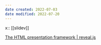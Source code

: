 ```yaml
---
date created: 2022-07-03
date modified: 2022-07-20
---
```


x:: [[slidev]]

[The HTML presentation framework | reveal.js](https://revealjs.com/?demo)
